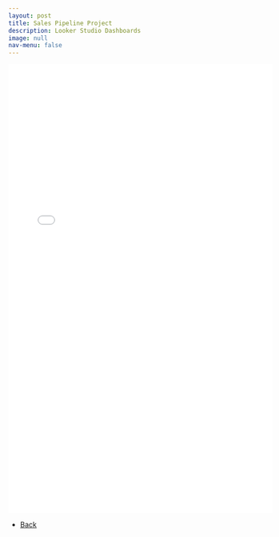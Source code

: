 ```yaml
---
layout: post
title: Sales Pipeline Project
description: Looker Studio Dashboards
image: null
nav-menu: false
---
```


<html lang="en">
<head>
    <meta charset="UTF-8">
    <meta name="viewport" content="width=device-width, initial-scale=1.0">
</head>
<body>
    <embed src="assets/pdfs/Portfolio_Sales_Pipeline.pdf" type="application/pdf" width="105%" height="900px">
</body>
</html>

<ul class="actions">
	<li>
		<a href="d_salespipeline.html" class="button previous">Back</a>
	</li>
</ul>

